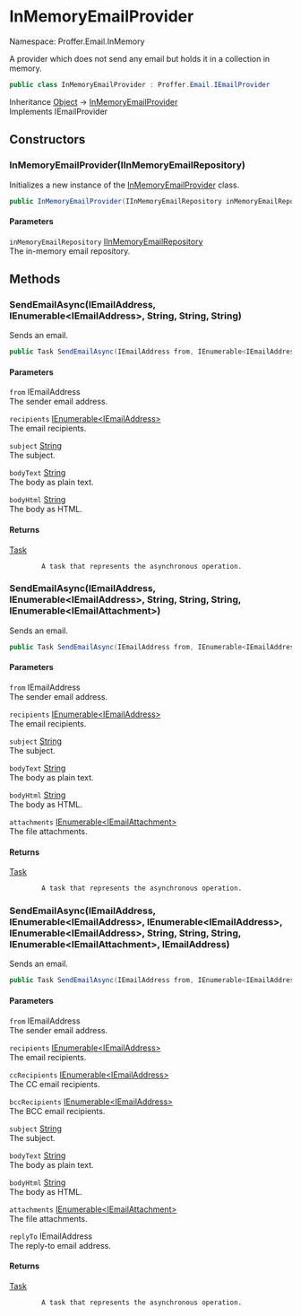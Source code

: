 # InMemoryEmailProvider

Namespace: Proffer.Email.InMemory

A provider which does not send any email but holds it in a collection in memory.

```csharp
public class InMemoryEmailProvider : Proffer.Email.IEmailProvider
```

Inheritance [Object](https://docs.microsoft.com/en-us/dotnet/api/system.object) → [InMemoryEmailProvider](./proffer.email.inmemory.inmemoryemailprovider.md)<br>
Implements IEmailProvider

## Constructors

### **InMemoryEmailProvider(IInMemoryEmailRepository)**

Initializes a new instance of the [InMemoryEmailProvider](./proffer.email.inmemory.inmemoryemailprovider.md) class.

```csharp
public InMemoryEmailProvider(IInMemoryEmailRepository inMemoryEmailRepository)
```

#### Parameters

`inMemoryEmailRepository` [IInMemoryEmailRepository](./proffer.email.inmemory.iinmemoryemailrepository.md)<br>
The in-memory email repository.

## Methods

### **SendEmailAsync(IEmailAddress, IEnumerable&lt;IEmailAddress&gt;, String, String, String)**

Sends an email.

```csharp
public Task SendEmailAsync(IEmailAddress from, IEnumerable<IEmailAddress> recipients, string subject, string bodyText, string bodyHtml)
```

#### Parameters

`from` IEmailAddress<br>
The sender email address.

`recipients` [IEnumerable&lt;IEmailAddress&gt;](https://docs.microsoft.com/en-us/dotnet/api/system.collections.generic.ienumerable-1)<br>
The email recipients.

`subject` [String](https://docs.microsoft.com/en-us/dotnet/api/system.string)<br>
The subject.

`bodyText` [String](https://docs.microsoft.com/en-us/dotnet/api/system.string)<br>
The body as plain text.

`bodyHtml` [String](https://docs.microsoft.com/en-us/dotnet/api/system.string)<br>
The body as HTML.

#### Returns

[Task](https://docs.microsoft.com/en-us/dotnet/api/system.threading.tasks.task)<br>

            A task that represents the asynchronous operation.

### **SendEmailAsync(IEmailAddress, IEnumerable&lt;IEmailAddress&gt;, String, String, String, IEnumerable&lt;IEmailAttachment&gt;)**

Sends an email.

```csharp
public Task SendEmailAsync(IEmailAddress from, IEnumerable<IEmailAddress> recipients, string subject, string bodyText, string bodyHtml, IEnumerable<IEmailAttachment> attachments)
```

#### Parameters

`from` IEmailAddress<br>
The sender email address.

`recipients` [IEnumerable&lt;IEmailAddress&gt;](https://docs.microsoft.com/en-us/dotnet/api/system.collections.generic.ienumerable-1)<br>
The email recipients.

`subject` [String](https://docs.microsoft.com/en-us/dotnet/api/system.string)<br>
The subject.

`bodyText` [String](https://docs.microsoft.com/en-us/dotnet/api/system.string)<br>
The body as plain text.

`bodyHtml` [String](https://docs.microsoft.com/en-us/dotnet/api/system.string)<br>
The body as HTML.

`attachments` [IEnumerable&lt;IEmailAttachment&gt;](https://docs.microsoft.com/en-us/dotnet/api/system.collections.generic.ienumerable-1)<br>
The file attachments.

#### Returns

[Task](https://docs.microsoft.com/en-us/dotnet/api/system.threading.tasks.task)<br>

            A task that represents the asynchronous operation.

### **SendEmailAsync(IEmailAddress, IEnumerable&lt;IEmailAddress&gt;, IEnumerable&lt;IEmailAddress&gt;, IEnumerable&lt;IEmailAddress&gt;, String, String, String, IEnumerable&lt;IEmailAttachment&gt;, IEmailAddress)**

Sends an email.

```csharp
public Task SendEmailAsync(IEmailAddress from, IEnumerable<IEmailAddress> recipients, IEnumerable<IEmailAddress> ccRecipients, IEnumerable<IEmailAddress> bccRecipients, string subject, string bodyText, string bodyHtml, IEnumerable<IEmailAttachment> attachments, IEmailAddress replyTo)
```

#### Parameters

`from` IEmailAddress<br>
The sender email address.

`recipients` [IEnumerable&lt;IEmailAddress&gt;](https://docs.microsoft.com/en-us/dotnet/api/system.collections.generic.ienumerable-1)<br>
The email recipients.

`ccRecipients` [IEnumerable&lt;IEmailAddress&gt;](https://docs.microsoft.com/en-us/dotnet/api/system.collections.generic.ienumerable-1)<br>
The CC email recipients.

`bccRecipients` [IEnumerable&lt;IEmailAddress&gt;](https://docs.microsoft.com/en-us/dotnet/api/system.collections.generic.ienumerable-1)<br>
The BCC email recipients.

`subject` [String](https://docs.microsoft.com/en-us/dotnet/api/system.string)<br>
The subject.

`bodyText` [String](https://docs.microsoft.com/en-us/dotnet/api/system.string)<br>
The body as plain text.

`bodyHtml` [String](https://docs.microsoft.com/en-us/dotnet/api/system.string)<br>
The body as HTML.

`attachments` [IEnumerable&lt;IEmailAttachment&gt;](https://docs.microsoft.com/en-us/dotnet/api/system.collections.generic.ienumerable-1)<br>
The file attachments.

`replyTo` IEmailAddress<br>
The reply-to email address.

#### Returns

[Task](https://docs.microsoft.com/en-us/dotnet/api/system.threading.tasks.task)<br>

            A task that represents the asynchronous operation.
